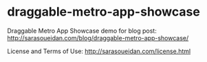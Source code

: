 draggable-metro-app-showcase
============================

Draggable Metro App Showcase demo for blog post: http://sarasoueidan.com/blog/draggable-metro-app-showcase/

License and Terms of Use: http://sarasoueidan.com/license.html
